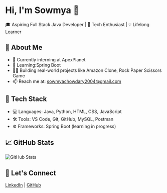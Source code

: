 # Hi, I'm Sowmya 👋

🎓 Aspiring Full Stack Java Developer | 🚀 Tech Enthusiast | 💡 Lifelong Learner

## 🌟 About Me
- 💼 Currently interning at ApexPlanet
- 🌱 Learning:Spring Boot
- 👩‍💻 Building real-world projects like Amazon Clone, Rock Paper Scissors Game
- 📫 Reach me at: sowmyachowdary2004@gmail.com

## 🔧 Tech Stack
- 💻 Languages: Java, Python, HTML, CSS, JavaScript
- 🛠️ Tools: VS Code, Git, GitHub, MySQL, Postman
- ⚙️ Frameworks: Spring Boot (learning in progress)

## 📈 GitHub Stats
![GitHub Stats](https://github-readme-stats.vercel.app/api?username=sowmya-chowdary&show_icons=true&theme=radical)

## 🔗 Let's Connect
[LinkedIn](https://www.linkedin.com/in/sowmyachowdary2004) | [GitHub](https://github.com/sowmya-chowdary)

